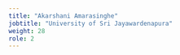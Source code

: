 ```yaml
---
title: "Akarshani Amarasinghe"
jobtitle: "University of Sri Jayawardenapura"
weight: 28
role: 2
---
```


